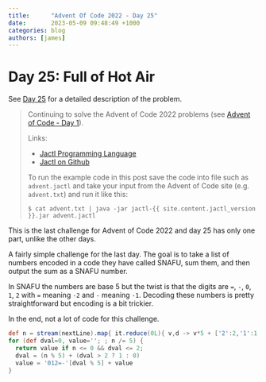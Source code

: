 ```yaml
---
title:      "Advent Of Code 2022 - Day 25"
date:       2023-05-09 09:48:49 +1000
categories: blog
authors: [james]
---
```


# Day 25: Full of Hot Air

See [Day 25](https://adventofcode.com/2022/day/25) for a detailed description of the problem.

<!--truncate-->

> Continuing to solve the Advent of Code 2022 problems
> (see [Advent of Code - Day 1](2023-04-06-advent-of-code-2022-day1.md)).
>
> Links:
> * [Jactl Programming Language](https://jactl.io)
> * [Jactl on Github](https://github.com/jaccomoc/jactl)
>
> To run the example code in this post save the code into file such as `advent.jactl` and take your input from the
> Advent of Code site (e.g. `advent.txt`) and run it like this:
> ```shell
> $ cat advent.txt | java -jar jactl-{{ site.content.jactl_version }}.jar advent.jactl 
> ```

This is the last challenge for Advent of Code 2022 and day 25 has only one part, unlike the other days.

A fairly simple challenge for the last day.
The goal is to take a list of numbers encoded in a code they have called SNAFU, sum them, and then output the
sum as a SNAFU number.

In SNAFU the numbers are base 5 but the twist is that the digits are `=`, `-`, `0`, `1`, `2` with `=` meaning `-2`
and `-` meaning `-1`.
Decoding these numbers is pretty straightforward but encoding is a bit trickier.

In the end, not a lot of code for this challenge.

```groovy
def n = stream(nextLine).map{ it.reduce(0L){ v,d -> v*5 + ['2':2,'1':1,'0':0,'-':-1,'=':-2][d] } }.sum()
for (def dval=0, value=''; ; n /= 5) {
  return value if n <= 0 && dval <= 2;
  dval = (n % 5) + (dval > 2 ? 1 : 0)
  value = '012=-'[dval % 5] + value
}
```
